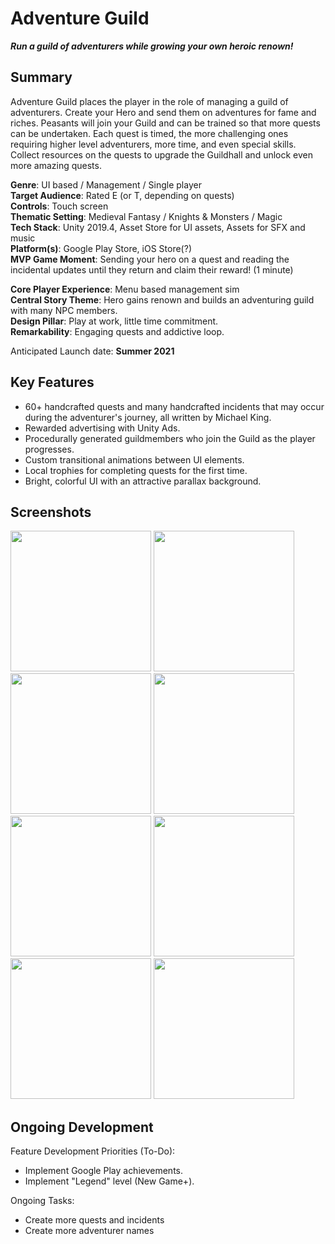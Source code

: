 # Adventure Guild 

***Run a guild of adventurers while growing your own heroic renown!***

## Summary
Adventure Guild places the player in the role of managing a guild of adventurers. Create your Hero and send them on adventures for fame and riches. Peasants will join your Guild and can be trained so that more quests can be undertaken. Each quest is timed, the more challenging ones requiring higher level adventurers, more time, and even special skills. Collect resources on the quests to upgrade the Guildhall and unlock even more amazing quests.

**Genre**: UI based / Management / Single player<br>
**Target Audience**: Rated E (or T, depending on quests)<br>
**Controls**: Touch screen<br>
**Thematic Setting**: Medieval Fantasy / Knights & Monsters / Magic<br>
**Tech Stack**: Unity 2019.4, Asset Store for UI assets, Assets for SFX and music<br>
**Platform(s)**: Google Play Store, iOS Store(?)<br>
**MVP Game Moment**: Sending your hero on a quest and reading the incidental updates until they return and claim their reward! (1 minute)

**Core Player Experience**: Menu based management sim<br>
**Central Story Theme**: Hero gains renown and builds an adventuring guild with many NPC members.<br>
**Design Pillar**: Play at work, little time commitment.<br>
**Remarkability**: Engaging quests and addictive loop.

Anticipated Launch date: **Summer 2021**

## Key Features

- 60+ handcrafted quests and many handcrafted incidents that may occur during the adventurer's journey, all written by Michael King.
- Rewarded advertising with Unity Ads.
- Procedurally generated guildmembers who join the Guild as the player progresses.
- Custom transitional animations between UI elements.
- Local trophies for completing quests for the first time.
- Bright, colorful UI with an attractive parallax background.

## Screenshots

<image src="https://imgur.com/gfdUGWC.png" width="225"> <image src="https://imgur.com/sKtKBhV.png" width="225"> <image src="https://imgur.com/qBhlwav.png" width="225"> <image src="https://imgur.com/DasoS4k.png" width="225"> <image src="https://imgur.com/gMWt4zZ.png" width="225"> <image src="https://imgur.com/7IXqPKz.png" width="225"> <image src="https://imgur.com/N3Xtj2Y.png" width="225"> <image src="https://imgur.com/Eoq5xG1.png" width="225">

## Ongoing Development

Feature Development Priorities (To-Do):

 - Implement Google Play achievements.
 - Implement "Legend" level (New Game+).

Ongoing Tasks:

 - Create more quests and incidents
 - Create more adventurer names
